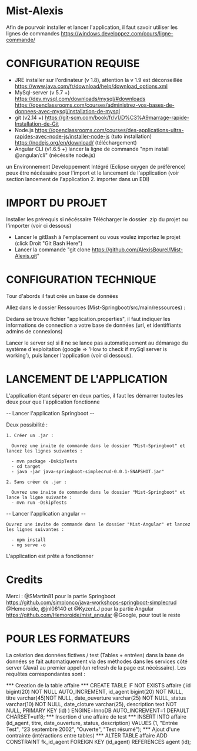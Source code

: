 # Mist-Alexis

Afin de pourvoir installer et lancer l'application, il faut savoir utiliser les lignes de commandes
https://windows.developpez.com/cours/ligne-commande/




# CONFIGURATION REQUISE 

- JRE installer sur l'ordinateur (v 1.8), attention la v 1.9 est déconseillée
https://www.java.com/fr/download/help/download_options.xml
- MySql-server (v 5.7 +)
https://dev.mysql.com/downloads/mysql/#downloads
https://openclassrooms.com/courses/administrez-vos-bases-de-donnees-avec-mysql/installation-de-mysql
- git (v2.14 +) 
https://git-scm.com/book/fr/v1/D%C3%A9marrage-rapide-Installation-de-Git
- Node.js 
https://openclassrooms.com/courses/des-applications-ultra-rapides-avec-node-js/installer-node-js (tuto installation)
https://nodejs.org/en/download/ (téléchargement)
- Angular CLI (v1.6.5 +)
lancer la ligne de commande "npm install @angular/cli" (nécéssite node.js)
 
un Environnement Developpement Intégré (Eclipse oxygen de préférence) peux être nécéssaire pour l'import et le lancement de l'application (voir section lancement de l'application 2. importer dans un EDI)




# IMPORT DU PROJET

Installer les prérequis si nécéssaire
Télécharger le dossier .zip du projet 
ou l'importer (voir ci dessous)
 - Lancer le gitBash à l'emplacement ou vous voulez importez le projet (click Droit "Git Bash Here")
 - Lancer la commande "git clone https://github.com/AlexisBourel/Mist-Alexis.git"
 
 
 
 
# CONFIGURATION TECHNIQUE 

Tour d'abords il faut crée un base de données

Allez dans le dossier Ressources (Mist-Springboot/src/main/ressources) : 

Dedans se trouve fichier "application.properties", il faut indiquer les informations de connection a votre base de données (url, et identiffiants admins de connexions)

Lancer le server sql si il ne se lance pas automatiquement au démarage du système d'exploitation (google => 'How to check if mySql server is working'), puis lancer l'application (voir ci dessous). 

# LANCEMENT DE L'APPLICATION 

L'application étant séparer en deux parties, il faut les démarrer toutes les deux pour que l'application fonctionne

-- Lancer l'application Springboot --
 
 Deux possibilité :
  
    1. Créer un .jar : 
    
      Ouvrez une invite de commande dans le dossier "Mist-Springboot" et lancez les lignes suivantes :
      
      - mvn package -DskipTests
      - cd target
      - java -jar java-springboot-simplecrud-0.0.1-SNAPSHOT.jar"
      
    2. Sans créer de .jar :
    
      Ouvrez une invite de commande dans le dossier "Mist-Springboot" et lance la ligne suivante :
      - mvn run -DskipTests

-- Lancer l'application angular --

    Ouvrez une invite de commande dans le dossier "Mist-Angular" et lancez les lignes suivantes :
      
      - npm install
      - ng serve -o

L'application est prête a fonctionner 

# Credits 

Merci :
@SMartin81 pour la partie Springboot
https://github.com/simplonco/java-workshops-springboot-simplecrud
@Hemoroide, @jnl06140 et @KyzenLJ pour la partie Angular
https://github.com/Hemoroide/mist_angular
@Google, pour tout le reste

# POUR LES FORMATEURS 
La création des données fictives / test (Tables + entrées) dans la base de données se fait automatiquement via des méthodes dans les services côté server (Java) au premier appel (un refresh de la page est nécéssaire).
Les requêtes correspondantes sont : 

*** Creation de la table affaire ***
CREATE TABLE IF NOT EXISTS affaire (
    id bigint(20) NOT NULL AUTO_INCREMENT, 
    id_agent bigint(20) NOT NULL,
    titre varchar(45)NOT NULL,
    date_ouverture varchar(25) NOT NULL,
    status varchar(10) NOT NULL,
    date_cloture varchar(25),
    description text NOT NULL,
	PRIMARY KEY (id)
)   ENGINE=InnoDB AUTO_INCREMENT=1 DEFAULT CHARSET=utf8;
*** Insertion d'une affaire de test ***
INSERT INTO affaire (id_agent, titre, date_ouverture, status, description)
VALUES (1, "Entrée Test", "23 septembre 2002", "Ouverte", "Test résumé");
*** Ajout d'une contrainte (intéractions entre tables) ***
ALTER TABLE affaire
  ADD CONSTRAINT fk_id_agent FOREIGN KEY (id_agent) REFERENCES agent (id);






